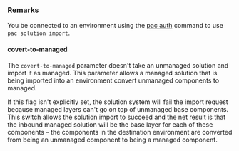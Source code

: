 ### Remarks

You be connected to an environment using the [pac auth](../auth.md) command to use `pac solution import`.

#### covert-to-managed

The `covert-to-managed` parameter doesn't take an unmanaged solution and import it as managed. This parameter allows a managed solution that is being imported into an environment convert unmanaged components to managed. 

If this flag isn't explicitly set, the solution system will fail the import request because managed layers can't go on top of unmanaged base components. This switch allows the solution import to succeed and the net result is that the inbound managed solution will be the base layer for each of these components – the components in the destination environment are converted from being an unmanaged component to being a managed component.